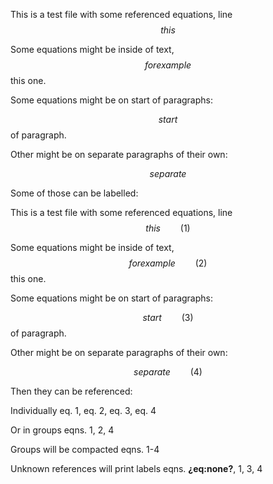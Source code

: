 This is a test file with some referenced equations, line $$ this $$

Some equations might be inside of text, $$ for example $$ this one.

Some equations might be on start of paragraphs:

$$ start $$ of paragraph.

Other might be on separate paragraphs of their own:

$$ separate $$

Some of those can be labelled:

This is a test file with some referenced equations, line
$$ this \qquad(1)$$

Some equations might be inside of text, $$ for example \qquad(2)$$ this
one.

Some equations might be on start of paragraphs:

$$ start \qquad(3)$$ of paragraph.

Other might be on separate paragraphs of their own:

$$ separate \qquad(4)$$

Then they can be referenced:

Individually eq. 1, eq. 2, eq. 3, eq. 4

Or in groups eqns. 1, 2, 4

Groups will be compacted eqns. 1-4

Unknown references will print labels eqns. **¿eq:none?**, 1, 3, 4

